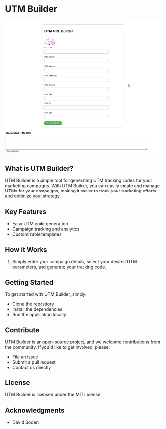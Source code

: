 # UTM Builder


![UTM Builder](utmbuilder.png)

## What is UTM Builder?

UTM Builder is a simple tool for generating UTM tracking codes for your marketing campaigns. With UTM Builder, you can easily create and manage UTMs for your campaigns, making it easier to track your marketing efforts and optimize your strategy.

## Key Features

* Easy UTM code generation
* Campaign tracking and analytics
* Customizable templates

## How it Works

1. Simply enter your campaign details, select your desired UTM parameters, and generate your tracking code.

## Getting Started

To get started with UTM Builder, simply:

* Clone the repository
* Install the dependencies
* Run the application locally

## Contribute

UTM Builder is an open-source project, and we welcome contributions from the community. If you'd like to get involved, please:

* File an issue
* Submit a pull request
* Contact us directly

## License

UTM Builder is licensed under the MIT License.

## Acknowledgments

* David Soden
